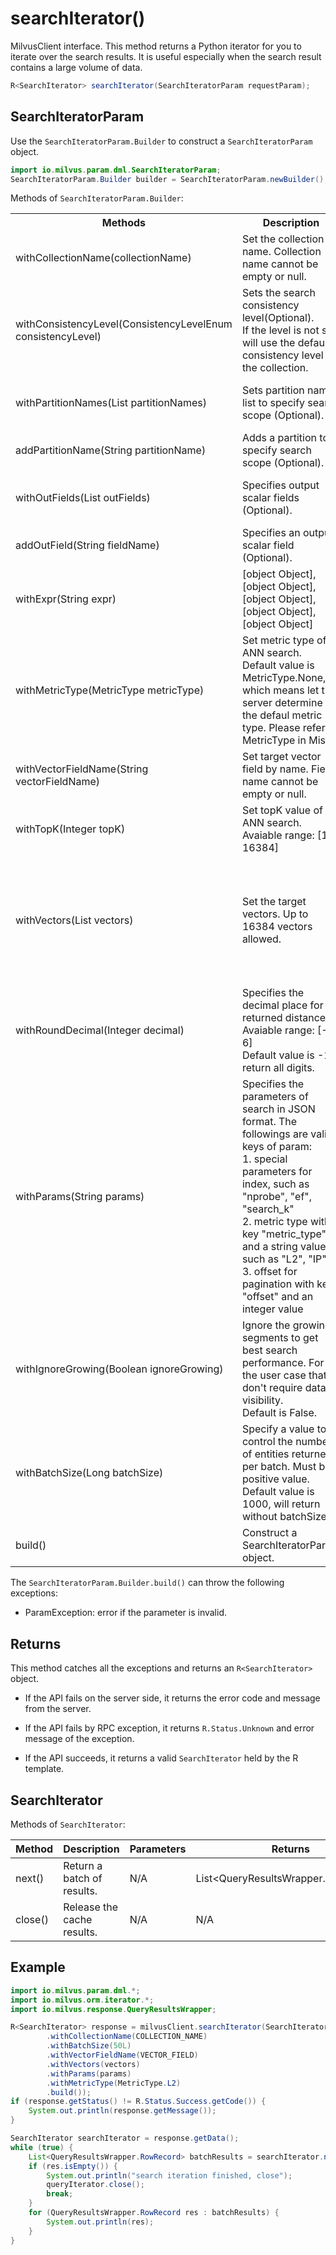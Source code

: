 # searchIterator()

MilvusClient interface. This method returns a Python iterator for you to iterate over the search results. It is useful especially when the search result contains a large volume of data.

```java
R<SearchIterator> searchIterator(SearchIteratorParam requestParam);
```

## SearchIteratorParam

Use the `SearchIteratorParam.Builder` to construct a `SearchIteratorParam` object.

```java
import io.milvus.param.dml.SearchIteratorParam;
SearchIteratorParam.Builder builder = SearchIteratorParam.newBuilder();
```

Methods of `SearchIteratorParam.Builder`:

<table>
    <tr>
        <th>Methods</th>
        <th>Description</th>
        <th>Parameters</th>
    </tr>
    <tr>
        <td>withCollectionName(collectionName)</td>
        <td>Set the collection name. Collection name cannot be empty or null.</td>
        <td>collectionName: The target collection name.</td>
    </tr>
    <tr>
        <td>withConsistencyLevel(ConsistencyLevelEnum consistencyLevel)</td>
        <td>Sets the search consistency level(Optional).<br/>If the level is not set, will use the default consistency level of the collection.</td>
        <td>consistencyLevel: The consistency level used in the search.</td>
    </tr>
    <tr>
        <td>withPartitionNames(List<String> partitionNames)</td>
        <td>Sets partition names list to specify search scope (Optional).</td>
        <td>partitionNames: The name list of partitions to be searched.</td>
    </tr>
    <tr>
        <td>addPartitionName(String partitionName)</td>
        <td>Adds a partition to specify search scope (Optional).</td>
        <td>partitionName: A partition name to be searched.</td>
    </tr>
    <tr>
        <td>withOutFields(List<String> outFields)</td>
        <td>Specifies output scalar fields (Optional).</td>
        <td><br/>outFields: The name list of fields to be outputed.</td>
    </tr>
    <tr>
        <td>addOutField(String fieldName)</td>
        <td>Specifies an output scalar field (Optional).</td>
        <td>fieldName: An output field name.</td>
    </tr>
    <tr>
        <td>withExpr(String expr)</td>
        <td>[object Object],[object Object],[object Object],[object Object],[object Object]</td>
        <td>expr: The expression to filter scalar fields.</td>
    </tr>
    <tr>
        <td>withMetricType(MetricType metricType)</td>
        <td>Set metric type of ANN search.<br/>Default value is MetricType.None, which means let the server determine the defaul metric type. Please refer to MetricType in Misc.</td>
        <td>metricType: The metric type to search.</td>
    </tr>
    <tr>
        <td>withVectorFieldName(String vectorFieldName)</td>
        <td>Set target vector field by name. Field name cannot be empty or null.</td>
        <td>vectorFieldName: The target vector field name to do ANN search.</td>
    </tr>
    <tr>
        <td>withTopK(Integer topK)</td>
        <td>Set topK value of ANN search.<br/>Avaiable range: [1, 16384]</td>
        <td>topK: The topk value.</td>
    </tr>
    <tr>
        <td>withVectors(List<?> vectors)</td>
        <td>Set the target vectors. Up to 16384 vectors allowed.</td>
        <td>vectors: <br/>- If target field type is FloatVector, List< List<Float>> is required.<br/>- If target field type is BinaryVector vector, List<ByteBuffer> is required.</td>
    </tr>
    <tr>
        <td>withRoundDecimal(Integer decimal)</td>
        <td>Specifies the decimal place for returned distance.<br/>Avaiable range: [-1, 6]<br/>Default value is -1, return all digits.</td>
        <td>decimal: How many digits reserved after the decimal point.</td>
    </tr>
    <tr>
        <td>withParams(String params)</td>
        <td>Specifies the parameters of search in JSON format. The followings are valid keys of param:<br/>1. special parameters for index, such as "nprobe", "ef", "search_k"<br/>2. metric type with key "metric_type" and a string value such as "L2", "IP".<br/>3. offset for pagination with key "offset" and an integer value</td>
        <td>params: A JSON format string for extra parameters.</td>
    </tr>
    <tr>
        <td>withIgnoreGrowing(Boolean ignoreGrowing)</td>
        <td>Ignore the growing segments to get best search performance. For the user case that don't require data visibility.<br/>Default is False.</td>
        <td>ignoreGrowing: Ignore growing segments or not.</td>
    </tr>
    <tr>
        <td>withBatchSize(Long batchSize)</td>
        <td>Specify a value to control the number of entities returned per batch. Must be a positive value.<br/>Default value is 1000, will return without batchSize.</td>
        <td>batchSize: A value to define the number of entities returned per batch</td>
    </tr>
    <tr>
        <td>build()</td>
        <td>Construct a SearchIteratorParam object.</td>
        <td>N/A</td>
    </tr>
</table>

The `SearchIteratorParam.Builder.build()` can throw the following exceptions:

- ParamException: error if the parameter is invalid.

## Returns

This method catches all the exceptions and returns an `R<SearchIterator>` object.

- If the API fails on the server side, it returns the error code and message from the server.

- If the API fails by RPC exception, it returns `R.Status.Unknown` and error message of the exception.

- If the API succeeds, it returns a valid `SearchIterator` held by the R template.

## SearchIterator

Methods of `SearchIterator`:

|  **Method** |  **Description**            |  **Parameters** |  **Returns**                         |
| ----------- | --------------------------- | --------------- | ------------------------------------ |
|  next()     |  Return a batch of results. |  N/A<br/>    |  List<QueryResultsWrapper.RowRecord> |
|  close()    |  Release the cache results. |  N/A            |  N/A                                 |

## Example

```java
import io.milvus.param.dml.*;
import io.milvus.orm.iterator.*;
import io.milvus.response.QueryResultsWrapper;

R<SearchIterator> response = milvusClient.searchIterator(SearchIteratorParam.newBuilder()
        .withCollectionName(COLLECTION_NAME)
        .withBatchSize(50L)
        .withVectorFieldName(VECTOR_FIELD)
        .withVectors(vectors)
        .withParams(params)
        .withMetricType(MetricType.L2)
        .build());
if (response.getStatus() != R.Status.Success.getCode()) {
    System.out.println(response.getMessage());
}

SearchIterator searchIterator = response.getData();
while (true) {
    List<QueryResultsWrapper.RowRecord> batchResults = searchIterator.next();
    if (res.isEmpty()) {
        System.out.println("search iteration finished, close");
        queryIterator.close();
        break;
    }
    for (QueryResultsWrapper.RowRecord res : batchResults) {
        System.out.println(res);
    }
}
```
